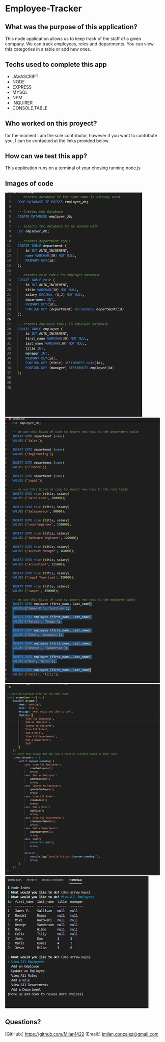 # Employee-Tracker

## What was the purpose of this application?
This node application allows us to keep track of the staff of a given company. We can track employees, roles and departments. You can view this categories in a table or add new ones.

## Techs used to complete this app
* JAVASCRIPT
* NODE
* EXPRESS
* MYSQL
* NPM
* INQUIRER
* CONSOLE.TABLE
  
## Who worked on this proyect?
for the moment I am the sole contributor, however if you want to contribute you, I can be contacted at the links provided below.

## How can we test this app?
This application runs on a terminal of your chosing running node.js

## Images of code
![dababase](img/database.png)
![seeds](img/seeds.png)
![jscode](img/jscode.png)
![terminal](img/terminalcommands.png)

## Questions?
[GitHub:] https://github.com/Milan1422
[Email:] jmilan.gonzalez@gmail.com